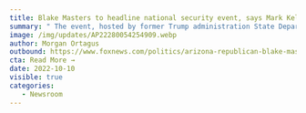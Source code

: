 ```yaml
---
title: Blake Masters to headline national security event, says Mark Kelly 'fooled' voters on border position
summary: " The event, hosted by former Trump administration State Department spokesperson <a href='https://www.foxnews.com/person/o/morgan-ortagus' target='_blank'>Morgan Ortagus</a> and her national security advocacy organization Polaris National Security, will be held in Scottsdale, Arizona, and will include former acting Department of Homeland Security (DHS) Secretary Chad Wolf. "
image: /img/updates/AP22280054254909.webp
author: Morgan Ortagus
outbound: https://www.foxnews.com/politics/arizona-republican-blake-masters-senator-lindsey-graham-event-national-security-issues
cta: Read More →
date: 2022-10-10
visible: true
categories:
   - Newsroom
---
```


